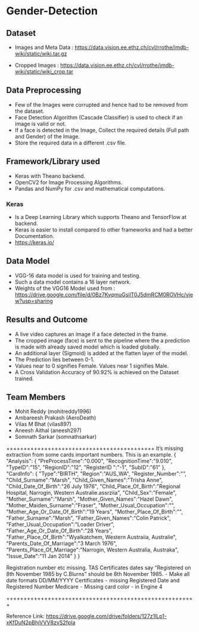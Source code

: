 # Gender-Detection

## Dataset
- Images and Meta Data : https://data.vision.ee.ethz.ch/cvl/rrothe/imdb-wiki/static/wiki.tar.gz

- Cropped Images : https://data.vision.ee.ethz.ch/cvl/rrothe/imdb-wiki/static/wiki_crop.tar

## Data Preprocessing
- Few of the Images were corrupted and hence had to be removed from the dataset.
- Face Detection Algorithm (Cascade Classifier) is used to check if an image is valid or not.
- If a face is detected in the Image, Collect the required details (Full path and Gender) of the Image.
- Store the required data in a different .csv file.

## Framework/Library used
- Keras with Theano backend.
- OpenCV2 for Image Processing Algorithms.
- Pandas and NumPy for .csv and mathematical computations.

### Keras
- Is a Deep Learning Library which supports Theano and TensorFlow at backend.
- Keras is easier to install compared to other frameworks and had a better Documentation.
- https://keras.io/

## Data Model
- VGG-16 data model is used for training and testing.
- Such a data model contains a 16 layer network.
- Weights of the VGG16 Model used from : https://drive.google.com/file/d/0Bz7KyqmuGsilT0J5dmRCM0ROVHc/view?usp=sharing

## Results and Outcome
- A live video captures an image if a face detected in the frame.
- The cropped image (face) is sent to the pipeline where the a prediction is made with already saved model which is loaded globally.
- An additional layer (Sigmoid) is added at the flatten layer of the model.
- The Prediction lies between 0-1.
- Values near to 0 signifies Female. Values near 1 signifies Male.
- A Cross Validation Accuracy of 90.92% is achieved on the Dataset trained.

## Team Members
- Mohit Reddy (mohitreddy1996)
- Ambareesh Prakash (AeroDeath)
- Vilas M Bhat (vilas897)
- Aneesh Aithal (aneesh297)
- Somnath Sarkar (somnathsarkar)


+++++++++++++++++++++++++++++++++++++++++++
It’s missing extraction from some cards important numbers.
This is an example.
{
    "Analysis":
    {
        "PreProcessTime":"0.000",
        "RecognitionTime":"9.010",
        "TypeID":"15",
        "RegionID":"12",
        "RegisterID ":"-1",
        "SubID":"61"
},
    "CardInfo":
    {
        "Type":"BIRTH",
        "Region":"AUS_WA",
        "Register_Number":"",
        "Child_Surname":"Marsh",
        "Child_Given_Names":"Trisha Anne",
        "Child_Date_Of_Birth":"26 July 1976",
        "Child_Place_Of_Birth":"Regional Hospital, Narrogin, Western Australie.assrziia",
        "Child_Sex":"Female",
        "Mother_Surname":"Marsh",
        "Mother_Given_Names":"Hazel Dawn",
        "Mother_Maiden_Surname":"Fraser",
        "Mother_Usual_Occupation":"",
        "Mother_Age_Or_Date_Of_Birth":"19 Years",
        "Mother_Place_Of_Birth":"",
        "Father_Surname":"Marsh",
        "Father_Given_Names":"Colin Patrick",
        "Father_Usual_Occupation":"Loader Driver",
        "Father_Age_Or_Date_Of_Birth":"28 Years",
        "Father_Place_Of_Birth":"Wyalkatchem, Western Austraiia, Australie",
        "Parents_Date_Of_Marriage":"3 March 1976",
        "Parents_Place_Of_Marriage":"Narrogin, Western Australia, Austraka",
        "Issue_Date":"11 Jan 2014"
    }
}

Registration number etc missing.
TAS Certificates dates say “Registered on 8th November 1985 by C.Blurns” should be 8th November 1985.
    ⁃    Make all date formats DD/MM/YYYY
Certificates
    ⁃    missing Registered Date and Registered Number
Medicare
    ⁃    Missing card color - in Engine 4
	
+++++++++++++++++++++++++++++++++++++++++++++++++++++++



Reference Link: https://drive.google.com/drive/folders/127z1lLp1-xKfDuN2pBhjVVV8zvS2fpla
